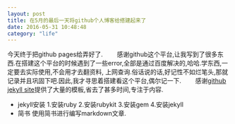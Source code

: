 ```yaml
---
layout: post
title: 在5月的最后一天将github个人博客给搭建起来了
date: 2016-05-31 10:48:48
category: "life"
---
```


今天终于把github pages给弄好了.
　　感谢github这个平台,让我写到了很多东西.在搭建这个平台的时候遇到了一些error,全部是通过百度解决的,哈哈.学东西,一定要去实际使用,不会用才去翻资料, 上网查询.俗话说的话,好记性不如烂笔头,那就记录并且巩固下吧.因此,我才寻思着搭建看这个平台,偶尔记一下.
　　感谢[github jekyll site](https://github.com/jekyll/jekyll/wiki/sites)提供了大量的模板,省去了甚多时间,专注于内容.
- jekyll安装
1.安装ruby
2.安装rubykit
3.安装gem
4.安装jekyll
- 简书
  使用简书进行编写markdown文章.